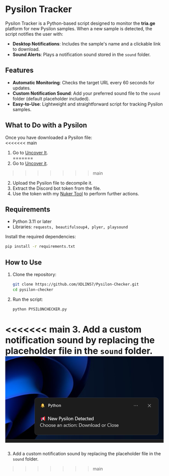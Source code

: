  # Pysilon Tracker  

Pysilon Tracker is a Python-based script designed to monitor the **tria.ge** platform for new Pysilon samples. When a new sample is detected, the script notifies the user with:  

- **Desktop Notifications**: Includes the sample's name and a clickable link to download.  
- **Sound Alerts**: Plays a notification sound stored in the `sound` folder.  

## Features  
- **Automatic Monitoring**: Checks the target URL every 60 seconds for updates.  
- **Custom Notification Sound**: Add your preferred sound file to the `sound` folder (default placeholder included).  
- **Easy-to-Use**: Lightweight and straightforward script for tracking Pysilon samples.  

## What to Do with a Pysilon  
Once you have downloaded a Pysilon file:  
<<<<<<< main
1. Go to [Uncover It](https://www.uncoverit.org).  
=======
1. Go to [Uncover it](https://www.uncoverit.org).  
>>>>>>> main
2. Upload the Pysilon file to decompile it.  
3. Extract the Discord bot token from the file.  
4. Use the token with my [Nuker Tool](https://github.com/XDLIN57/PYNUKE) to perform further actions.

## Requirements  
- Python 3.11 or later  
- Libraries: ```requests, beautifulsoup4, plyer, playsound```

Install the required dependencies:  
```bash
pip install -r requirements.txt
 ```

## How to Use  
1. Clone the repository:  
   ```bash
   git clone https://github.com/XDLIN57/Pysilon-Checker.git  
   cd pysilon-checker  
   ```  
2. Run the script:  
   ```bash
   python PYSILONCHECKER.py  
   ```  
<<<<<<< main
3. Add a custom notification sound by replacing the placeholder file in the `sound` folder.
![Notification](image_2025-01-05_122442931.png)
=======
3. Add a custom notification sound by replacing the placeholder file in the `sound` folder. 
>>>>>>> main
